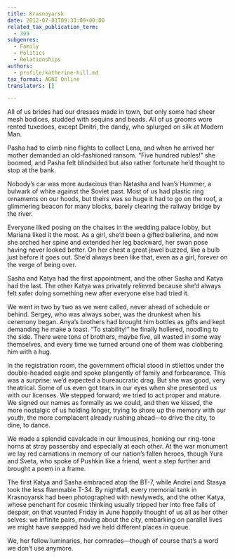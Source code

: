 ```yaml
---
title: Krasnoyarsk
date: 2012-07-01T09:33:09+00:00
related_tax_publication_term:
  - 399
subgenres:
  - Family
  - Politics
  - Relationships
authors:
  - profile/katherine-hill.md
tax_format: AGNI Online
translators: []

---
```

All of us brides had our dresses made in town, but only some had sheer mesh bodices, studded with sequins and beads. All of us grooms wore rented tuxedoes, except Dmitri, the dandy, who splurged on silk at Modern Man.

Pasha had to climb nine flights to collect Lena, and when he arrived her mother demanded an old-fashioned ransom. “Five hundred rubles!” she boomed, and Pasha felt blindsided but also rather fortunate he’d thought to stop at the bank.

Nobody’s car was more audacious than Natasha and Ivan’s Hummer, a bulwark of white against the Soviet past. Most of us had plastic ring ornaments on our hoods, but theirs was so huge it had to go on the roof, a glimmering beacon for many blocks, barely clearing the railway bridge by the river.

Everyone liked posing on the chaises in the wedding palace lobby, but Mariana liked it the most. As a girl, she’d been a gifted ballerina, and now she arched her spine and extended her leg backward, her swan pose having never looked better. On her chest a great jewel buzzed, like a bulb just before it goes out. She’d always been like that, even as a girl, forever on the verge of being over.

Sasha and Katya had the first appointment, and the other Sasha and Katya had the last. The other Katya was privately relieved because she’d always felt safer doing something new after everyone else had tried it.

We went in two by two as we were called, never ahead of schedule or behind. Sergey, who was always sober, was the drunkest when his ceremony began. Anya’s brothers had brought him bottles as gifts and kept demanding he make a toast. “To stability!” he finally hollered, noodling to the side. There were tons of brothers, maybe five, all wasted in some way themselves, and every time we turned around one of them was clobbering him with a hug.

In the registration room, the government official stood in stilettos under the double-headed eagle and spoke plangently of family and forbearance. This was a surprise: we’d expected a bureaucratic drag. But she was good, very theatrical. Some of us even got tears in our eyes when she presented us with our licenses. We stepped forward; we tried to act proper and mature. We signed our names as formally as we could, and then we kissed, the more nostalgic of us holding longer, trying to shore up the memory with our youth, the more complacent already rushing ahead—to drive the city, to dine, to dance.

We made a splendid cavalcade in our limousines, honking our ring-tone horns at stray passersby and especially at each other. At the war monument we lay red carnations in memory of our nation’s fallen heroes, though Yura and Sveta, who spoke of Pushkin like a friend, went a step further and brought a poem in a frame.

The first Katya and Sasha embraced atop the BT-7, while Andrei and Stasya took the less flammable T-34. By nightfall, every memorial tank in Krasnoyarsk had been photographed with newlyweds, and the other Katya, whose penchant for cosmic thinking usually tripped her into free falls of despair, on that vaunted Friday in June happily thought of us all as her other selves: we infinite pairs, moving about the city, embarking on parallel lives we might have swapped had we held different places in queue.

We, her fellow luminaries, her comrades—though of course that’s a word we don’t use anymore.